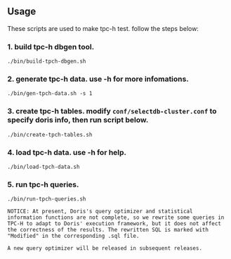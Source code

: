 <!--
Licensed to the Apache Software Foundation (ASF) under one
or more contributor license agreements.  See the NOTICE file
distributed with this work for additional information
regarding copyright ownership.  The ASF licenses this file
to you under the Apache License, Version 2.0 (the
"License"); you may not use this file except in compliance
with the License.  You may obtain a copy of the License at

  http://www.apache.org/licenses/LICENSE-2.0

Unless required by applicable law or agreed to in writing,
software distributed under the License is distributed on an
"AS IS" BASIS, WITHOUT WARRANTIES OR CONDITIONS OF ANY
KIND, either express or implied.  See the License for the
specific language governing permissions and limitations
under the License.
-->

## Usage

These scripts are used to make tpc-h test.
follow the steps below:

### 1. build tpc-h dbgen tool.

    ./bin/build-tpch-dbgen.sh

### 2. generate tpc-h data. use -h for more infomations.

    ./bin/gen-tpch-data.sh -s 1

### 3. create tpc-h tables. modify `conf/selectdb-cluster.conf` to specify doris info, then run script below.

    ./bin/create-tpch-tables.sh

### 4. load tpc-h data. use -h for help.

    ./bin/load-tpch-data.sh

### 5. run tpc-h queries.

    ./bin/run-tpch-queries.sh

    NOTICE: At present, Doris's query optimizer and statistical information functions are not complete, so we rewrite some queries in TPC-H to adapt to Doris' execution framework, but it does not affect the correctness of the results. The rewritten SQL is marked with "Modified" in the corresponding .sql file.

    A new query optimizer will be released in subsequent releases.
